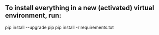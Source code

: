 ## To install everything in a new (activated) virtual environment, run:


pip install --upgrade pip
pip install -r requirements.txt